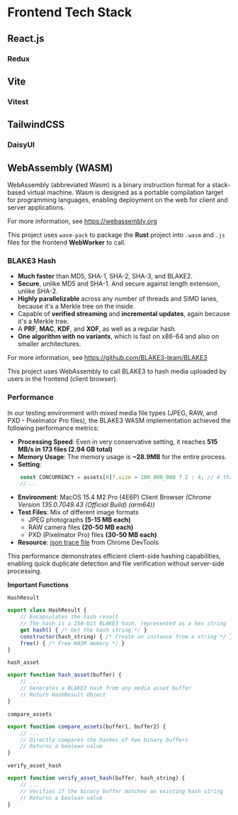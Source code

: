 # Frontend Tech Stack

## React.js
### Redux

## Vite
### Vitest

## TailwindCSS
### DaisyUI

## WebAssembly (WASM)
WebAssembly (abbreviated Wasm) is a binary instruction format for a stack-based virtual machine. Wasm is designed as a portable compilation target for programming languages, enabling deployment on the web for client and server applications.

For more information, see https://webassembly.org

This project uses `wasm-pack` to package the **Rust** project into `.wasm` and `.js` files for the frontend **WebWorker** to call.

### BLAKE3 Hash
- **Much faster** than MD5, SHA-1, SHA-2, SHA-3, and BLAKE2.
- **Secure**, unlike MD5 and SHA-1. And secure against length extension,
  unlike SHA-2.
- **Highly parallelizable** across any number of threads and SIMD lanes,
  because it's a Merkle tree on the inside.
- Capable of **verified streaming** and **incremental updates**, again
  because it's a Merkle tree.
- A **PRF**, **MAC**, **KDF**, and **XOF**, as well as a regular hash.
- **One algorithm with no variants**, which is fast on x86-64 and also
  on smaller architectures.

For more information, see https://github.com/BLAKE3-team/BLAKE3

This project uses WebAssembly to call BLAKE3 to hash media uploaded by users in the frontend (client browser).

### Performance

In our testing environment with mixed media file types (JPEG, RAW, and PXD - Pixelmator Pro files), the BLAKE3 WASM implementation achieved the following performance metrics:

- **Processing Speed**: Even in very conservative setting, it reaches **515 MB/s in 173 files (2.94 GB total)**
- **Memory Usage**: The memory usage is **~28.9MB** for the entire process.
- **Setting**:
```js [src/worker/hash.worker.js]
    const CONCURRENCY = assets[0]?.size > 100_000_000 ? 2 : 4; // 4 threds
    //...
```
- **Environment**: MacOS 15.4 M2 Pro (4E6P) Client Browser *(Chrome Version 135.0.7049.43 (Official Build) (arm64))*
- **Test Files**: Mix of different image formats
  - JPEG photographs **(5-15 MB each)**
  - RAW camera files **(20-50 MB each)**
  - PXD (Pixelmator Pro) files **(30-50 MB each)**
- **Resource**: [json trace file](/assets/ChromeVercelApr13.json) from Chrome DevTools

This performance demonstrates efficient client-side hashing capabilities, enabling quick duplicate detection and file verification without server-side processing.

**Important Functions**

`HashResult`

```js [src/wasm/blake3_wasm.js]
export class HashResult {
    // Encapsulates the hash result
    // The hash is a 256-bit BLAKE3 hash, represented as a hex string
    get hash() { /* Get the hash string */ }
    constructor(hash_string) { /* Create an instance from a string */ }
    free() { /* Free WASM memory */ }
}
```

`hash_asset`

```js [src/wasm/blake3_wasm.js]
export function hash_asset(buffer) {
    // ...
    // Generates a BLAKE3 hash from any media asset buffer
    // Return HashResult Object
}
```

`compare_assets`

```js [src/wasm/blake3_wasm.js]
export function compare_assets(buffer1, buffer2) {
    // ...
    // Directly compares the hashes of two binary buffers
    // Returns a boolean value
}
```

`verify_asset_hash`

```js [src/wasm/blake3_wasm.js]
export function verify_asset_hash(buffer, hash_string) {
    // ...
    // Verifies if the binary buffer matches an existing hash string
    // Returns a boolean value
}
```

